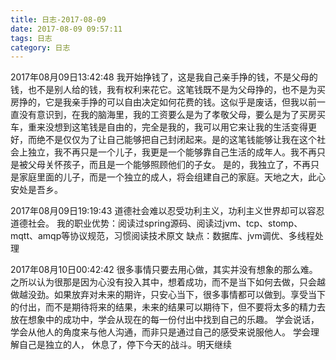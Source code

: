 ```yaml
---
title: 日志-2017-08-09
date: 2017-08-09 09:57:11
tags: 日志
category: 日志
---
```

2017年08月09日13:42:48
我开始挣钱了，这是我自己亲手挣的钱，不是父母的钱，也不是别人给的钱，我有权利来花它。这笔钱既不是为父母挣的，也不是为买房挣的，它是我亲手挣的可以自由决定如何花费的钱。这似乎是废话，但我以前一直没有意识到，在我的脑海里，我的工资要么是为了孝敬父母，要么是为了买房买车，重来没想到这笔钱是自由的，完全是我的，我可以用它来让我的生活变得更好，而绝不是仅仅为了让自己能够把自己封闭起来。是的这笔钱能够让我在这个社会上独立，我不再只是一个儿子，我更是一个能够靠自己生活的成年人。我不再只是被父母关怀孩子，而且是一个能够照顾他们的子女。
是的，我独立了，不再只是家庭里面的儿子，而是一个独立的成人，将会组建自己的家庭。天地之大，此心安处是吾乡。

2017年08月09日19:19:43
道德社会难以忍受功利主义，功利主义世界却可以容忍道德社会。
我的职业优势：阅读过spring源码、阅读过jvm、tcp、stomp、mqtt、amqp等协议规范，习惯阅读技术原文
缺点：数据库、jvm调优、多线程处理

2017年08月10日00:42:42
很多事情只要去用心做，其实并没有想象的那么难。之所以认为很那是因为心没有投入其中，想着成功，而不是当下如何去做，只会越做越没劲。如果放弃对未来的期许，只安心当下，很多事情都可以做到。享受当下的付出，而不是期待将来的结果，未来的结果可以期待下，但不要将太多的精力去放在想象中的成功中，学会从现在的每一份付出中找到自己的乐趣。
学会说话，学会从他人的角度来与他人沟通，而非只是通过自己的感受来说服他人。
学会理解自己是独立的人，
休息了，停下今天的战斗。明天继续
